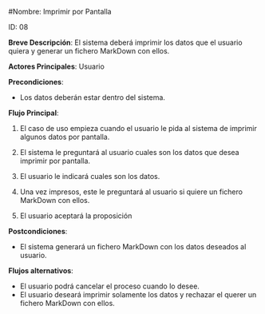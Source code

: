 #Nombre: Imprimir por Pantalla

ID: 08

**Breve Descripción**: El sistema deberá imprimir los datos que el usuario quiera y generar un fichero MarkDown con ellos.

**Actores Principales**: Usuario

**Precondiciones**:

   * Los datos deberán estar dentro del sistema.

**Flujo Principal**:

   1. El caso de uso empieza cuando el usuario le pida al sistema de imprimir algunos datos por pantalla.

   2. El sistema le preguntará al usuario cuales son los datos que desea imprimir por pantalla.

   3. El usuario le indicará cuales son los datos.

   4. Una vez impresos, este le preguntará al usuario si quiere un fichero MarkDown con ellos.

   5. El usuario aceptará la proposición

**Postcondiciones**:

   * El sistema generará un fichero MarkDown con los datos deseados al usuario.

**Flujos alternativos**:

   * El usuario podrá cancelar el proceso cuando lo desee.
   * El usuario deseará imprimir solamente los datos y rechazar el querer un fichero MarkDown con ellos.
